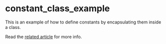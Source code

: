 # constant_class_example

This is an example of how to define constants by encapsulating them inside a class.

Read the [related article](https://crizantlai.medium.com/flutter-defining-constants-the-right-way-321d33185b41) for more info.
